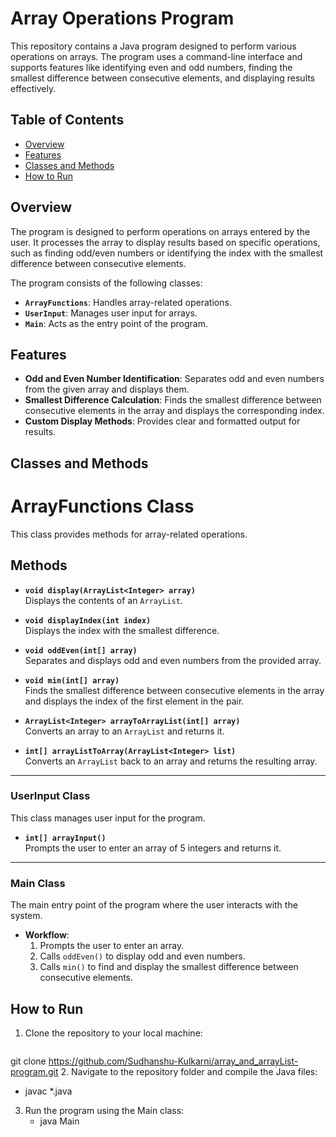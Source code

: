 # Array Operations Program

This repository contains a Java program designed to perform various operations on arrays. The program uses a command-line interface and supports features like identifying even and odd numbers, finding the smallest difference between consecutive elements, and displaying results effectively.

## Table of Contents
- [Overview](#overview)
- [Features](#features)
- [Classes and Methods](#classes-and-methods)
- [How to Run](#how-to-run)

## Overview
The program is designed to perform operations on arrays entered by the user. It processes the array to display results based on specific operations, such as finding odd/even numbers or identifying the index with the smallest difference between consecutive elements.

The program consists of the following classes:
- **`ArrayFunctions`**: Handles array-related operations.
- **`UserInput`**: Manages user input for arrays.
- **`Main`**: Acts as the entry point of the program.

## Features
- **Odd and Even Number Identification**: Separates odd and even numbers from the given array and displays them.
- **Smallest Difference Calculation**: Finds the smallest difference between consecutive elements in the array and displays the corresponding index.
- **Custom Display Methods**: Provides clear and formatted output for results.

## Classes and Methods

# ArrayFunctions Class

This class provides methods for array-related operations.

## Methods

- **`void display(ArrayList<Integer> array)`**  
  Displays the contents of an `ArrayList`.

- **`void displayIndex(int index)`**  
  Displays the index with the smallest difference.

- **`void oddEven(int[] array)`**  
  Separates and displays odd and even numbers from the provided array.

- **`void min(int[] array)`**  
  Finds the smallest difference between consecutive elements in the array and displays the index of the first element in the pair.

- **`ArrayList<Integer> arrayToArrayList(int[] array)`**  
  Converts an array to an `ArrayList` and returns it.

- **`int[] arrayListToArray(ArrayList<Integer> list)`**  
  Converts an `ArrayList` back to an array and returns the resulting array.

---

### UserInput Class
This class manages user input for the program.

- **`int[] arrayInput()`**  
  Prompts the user to enter an array of 5 integers and returns it.

---

### Main Class
The main entry point of the program where the user interacts with the system.

- **Workflow**:
  1. Prompts the user to enter an array.
  2. Calls `oddEven()` to display odd and even numbers.
  3. Calls `min()` to find and display the smallest difference between consecutive elements.

## How to Run

1. Clone the repository to your local machine:
   ```bash
git clone https://github.com/Sudhanshu-Kulkarni/array_and_arrayList-program.git
2. Navigate to the repository folder and compile the Java files:
   - javac *.java
3. Run the program using the Main class:
   - java Main
